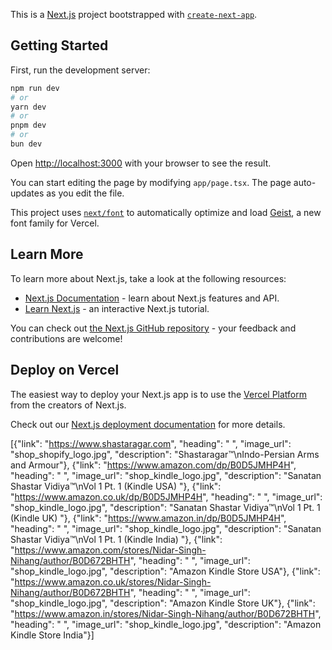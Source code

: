 This is a [Next.js](https://nextjs.org) project bootstrapped with [`create-next-app`](https://nextjs.org/docs/app/api-reference/cli/create-next-app).

## Getting Started

First, run the development server:

```bash
npm run dev
# or
yarn dev
# or
pnpm dev
# or
bun dev
```

Open [http://localhost:3000](http://localhost:3000) with your browser to see the result.

You can start editing the page by modifying `app/page.tsx`. The page auto-updates as you edit the file.

This project uses [`next/font`](https://nextjs.org/docs/app/building-your-application/optimizing/fonts) to automatically optimize and load [Geist](https://vercel.com/font), a new font family for Vercel.

## Learn More

To learn more about Next.js, take a look at the following resources:

- [Next.js Documentation](https://nextjs.org/docs) - learn about Next.js features and API.
- [Learn Next.js](https://nextjs.org/learn) - an interactive Next.js tutorial.

You can check out [the Next.js GitHub repository](https://github.com/vercel/next.js) - your feedback and contributions are welcome!

## Deploy on Vercel

The easiest way to deploy your Next.js app is to use the [Vercel Platform](https://vercel.com/new?utm_medium=default-template&filter=next.js&utm_source=create-next-app&utm_campaign=create-next-app-readme) from the creators of Next.js.

Check out our [Next.js deployment documentation](https://nextjs.org/docs/app/building-your-application/deploying) for more details.



[{"link": "https://www.shastaragar.com", "heading": "  ", "image_url": "shop_shopify_logo.jpg", "description": "Shastaragar™\nIndo-Persian Arms and Armour"}, {"link": "https://www.amazon.com/dp/B0D5JMHP4H", "heading": " ", "image_url": "shop_kindle_logo.jpg", "description": "Sanatan Shastar Vidiya™\nVol 1 Pt. 1 (Kindle USA) "}, {"link": "https://www.amazon.co.uk/dp/B0D5JMHP4H", "heading": " ", "image_url": "shop_kindle_logo.jpg", "description": "Sanatan Shastar Vidiya™\nVol 1 Pt. 1 (Kindle UK) "}, {"link": "https://www.amazon.in/dp/B0D5JMHP4H", "heading": " ", "image_url": "shop_kindle_logo.jpg", "description": "Sanatan Shastar Vidiya™\nVol 1 Pt. 1 (Kindle India) "}, {"link": "https://www.amazon.com/stores/Nidar-Singh-Nihang/author/B0D672BHTH", "heading": " ", "image_url": "shop_kindle_logo.jpg", "description": "Amazon Kindle Store USA"}, {"link": "https://www.amazon.co.uk/stores/Nidar-Singh-Nihang/author/B0D672BHTH", "heading": " ", "image_url": "shop_kindle_logo.jpg", "description": "Amazon Kindle Store UK"}, {"link": "https://www.amazon.in/stores/Nidar-Singh-Nihang/author/B0D672BHTH", "heading": " ", "image_url": "shop_kindle_logo.jpg", "description": "Amazon Kindle Store India"}]
